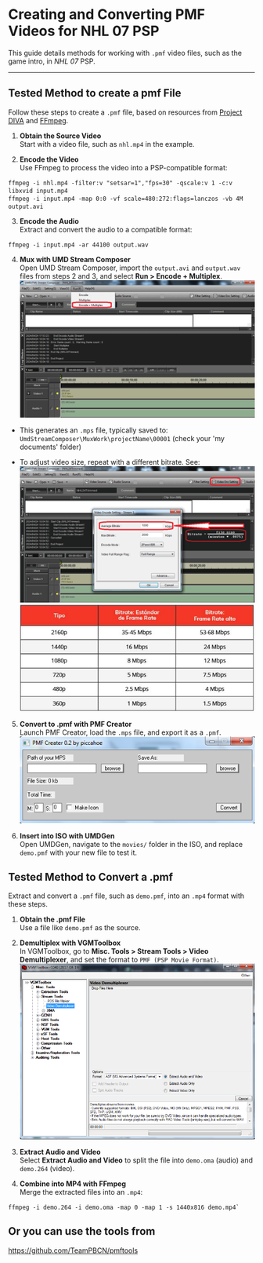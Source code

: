 # Creating and Converting PMF Videos for NHL 07 PSP

This guide details methods for working with `.pmf` video files, such as the game intro, in *NHL 07* PSP.

---
## Tested Method to create a pmf File

Follow these steps to create a `.pmf` file, based on resources from [Project DIVA](https://projectdiva.net/community/threads/2020-create-pmf-videos-for-psp-games.2348/) and [FFmpeg](https://ffmpeg.org/).

1. **Obtain the Source Video**  
   Start with a video file, such as `nhl.mp4` in the example.

2. **Encode the Video**  
   Use FFmpeg to process the video into a PSP-compatible format:  
```
ffmpeg -i nhl.mp4 -filter:v "setsar=1","fps=30" -qscale:v 1 -c:v libxvid input.mp4
ffmpeg -i input.mp4 -map 0:0 -vf scale=480:272:flags=lanczos -vb 4M output.avi
```

3. **Encode the Audio**  
Extract and convert the audio to a compatible format:  
```
ffmpeg -i input.mp4 -ar 44100 output.wav
```

4. **Mux with UMD Stream Composer**  
Open UMD Stream Composer, import the `output.avi` and `output.wav` files from steps 2 and 3, and select **Run > Encode + Multiplex**.  
![Run > Encode + Multiplex](https://github.com/Bunkai9448/NHL-07_public/blob/main/Video-pmf/UMDStreamComposer.png)  
- This generates an `.mps` file, typically saved to:  
`UmdStreamComposer\MuxWork\projectName\00001` (check your 'my documents' folder)

- To adjust video size, repeat with a different bitrate. See:  
![Average Bitrate](https://github.com/Bunkai9448/NHL-07_public/blob/main/Video-pmf/UMDStreamComposer_Bitrate2.png)  
![Bitrate vs. Quality](https://github.com/Bunkai9448/NHL-07_public/blob/main/Video-pmf/Bitrate_ImageQuality.png)

5. **Convert to .pmf with PMF Creator**  
Launch PMF Creator, load the `.mps` file, and export it as a `.pmf`.  
![PMF Creator](https://github.com/Bunkai9448/NHL-07_public/blob/main/Video-pmf/PMF%20creater.png)

6. **Insert into ISO with UMDGen**  
Open UMDGen, navigate to the `movies/` folder in the ISO, and replace `demo.pmf` with your new file to test it.

## Tested Method to Convert a .pmf 

Extract and convert a `.pmf` file, such as `demo.pmf`, into an `.mp4` format with these steps.

1. **Obtain the .pmf File**  
   Use a file like `demo.pmf` as the source.

2. **Demultiplex with VGMToolbox**  
   In VGMToolbox, go to **Misc. Tools > Stream Tools > Video Demultiplexer**, and set the format to `PMF (PSP Movie Format)`.  
   ![Video Demultiplexer](https://github.com/Bunkai9448/NHL-07_public/blob/main/Video-pmf/VGMtoolBox.png)

3. **Extract Audio and Video**  
   Select **Extract Audio and Video** to split the file into `demo.oma` (audio) and `demo.264` (video).

4. **Combine into MP4 with FFmpeg**  
   Merge the extracted files into an `.mp4`:  
```
ffmpeg -i demo.264 -i demo.oma -map 0 -map 1 -s 1440x816 demo.mp4`
```

## Or you can use the tools from

https://github.com/TeamPBCN/pmftools

